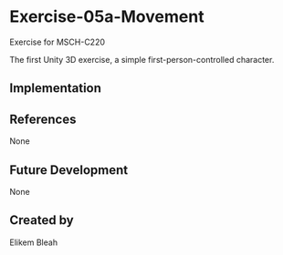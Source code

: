 # Exercise-05a-Movement

Exercise for MSCH-C220

The first Unity 3D exercise, a simple first-person-controlled character.

## Implementation

## References

None

## Future Development

None

## Created by 
Elikem Bleah
